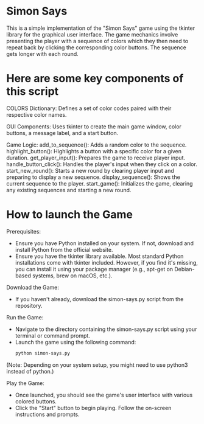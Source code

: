 # Simon Says
This is a simple implementation of the "Simon Says" game using the tkinter library for the graphical user interface. The game mechanics involve presenting the player with a sequence of colors which they then need to repeat back by clicking the corresponding color buttons. The sequence gets longer with each round.

# Here are some key components of this script
COLORS Dictionary: Defines a set of color codes paired with their respective color names.

GUI Components: Uses tkinter to create the main game window, color buttons, a message label, and a start button.

Game Logic:
add_to_sequence(): Adds a random color to the sequence.
highlight_button(): Highlights a button with a specific color for a given duration.
get_player_input(): Prepares the game to receive player input.
handle_button_click(): Handles the player's input when they click on a color.
start_new_round(): Starts a new round by clearing player input and preparing to display a new sequence.
display_sequence(): Shows the current sequence to the player.
start_game(): Initializes the game, clearing any existing sequences and starting a new round.

# How to launch the Game
Prerequisites:
- Ensure you have Python installed on your system. If not, download and install Python from the official website.
- Ensure you have the tkinter library available. Most standard Python installations come with tkinter included. However, if you find it's missing, you can install it using your package manager (e.g., apt-get on Debian-based systems, brew on macOS, etc.).

Download the Game:
- If you haven't already, download the simon-says.py script from the repository.

Run the Game:
- Navigate to the directory containing the simon-says.py script using your terminal or command prompt.
- Launch the game using the following command:
  ```bash
  python simon-says.py 

(Note: Depending on your system setup, you might need to use python3 instead of python.)

Play the Game:
- Once launched, you should see the game's user interface with various colored buttons.
- Click the "Start" button to begin playing. Follow the on-screen instructions and prompts.
